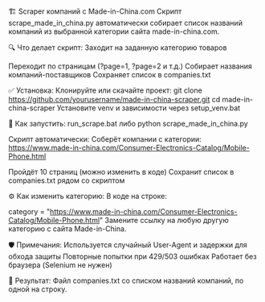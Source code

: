 🏗 Scraper компаний с Made-in-China.com
Скрипт scrape_made_in_china.py автоматически собирает список названий компаний из выбранной категории сайта made-in-china.com.

🔍 Что делает скрипт:
Заходит на заданную категорию товаров

Переходит по страницам (?page=1, ?page=2 и т.д.)
Собирает названия компаний-поставщиков
Сохраняет список в companies.txt

✅ Установка:
Клонируйте или скачайте проект:
git clone https://github.com/yourusername/made-in-china-scraper.git
cd made-in-china-scraper
Установите venv и зависимости через setup_venv.bat

🚀 Как запустить: run_scrape.bat
либо python scrape_made_in_china.py

Скрипт автоматически:
Соберёт компании с категории:
https://www.made-in-china.com/Consumer-Electronics-Catalog/Mobile-Phone.html

Пройдёт 10 страниц (можно изменить в коде)
Сохранит список в companies.txt рядом со скриптом

⚙ Как изменить категорию:
В коде на строке:

category = "https://www.made-in-china.com/Consumer-Electronics-Catalog/Mobile-Phone.html"
Замените ссылку на любую другую категорию с сайта Made-in-China.

🛡 Примечания:
Используется случайный User-Agent и задержки для обхода защиты
Повторные попытки при 429/503 ошибках
Работает без браузера (Selenium не нужен)

📁 Результат:
Файл companies.txt со списком названий компаний, по одной на строку.
